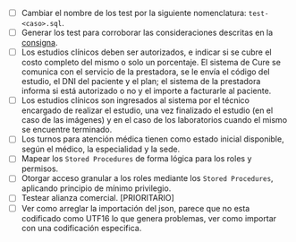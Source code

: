 - [ ] Cambiar el nombre de los test por la siguiente nomenclatura: `test-<caso>.sql`.
- [ ] Generar los test para corroborar las consideraciones descritas en la [consigna](./README.md/#consigna).
- [ ] Los estudios clínicos deben ser autorizados, e indicar si se cubre el costo completo del mismo o solo un porcentaje. El sistema de Cure se comunica con el servicio de la prestadora, se le envía el código del estudio, el DNI del paciente y el plan; el sistema de la prestadora informa si está autorizado o no y el importe a facturarle al paciente.
- [ ] Los estudios clínicos son ingresados al sistema por el técnico encargado de realizar el estudio, una vez finalizado el estudio (en el caso de las imágenes) y en el caso de los laboratorios cuando el mismo se encuentre terminado.
- [ ] Los turnos para atención médica tienen como estado inicial disponible, según el médico, la especialidad y la sede.
- [ ] Mapear los `Stored Procedures` de forma lógica para los roles y permisos.
- [ ] Otorgar acceso granular a los roles mediante los `Stored Procedures`, aplicando principio de mínimo privilegio.
- [ ] Testear alianza comercial. [PRIORITARIO]
- [ ] Ver como arreglar la importación del json, parece que no esta codificado como UTF16 lo que genera problemas, ver como importar con una codificación especifica.
